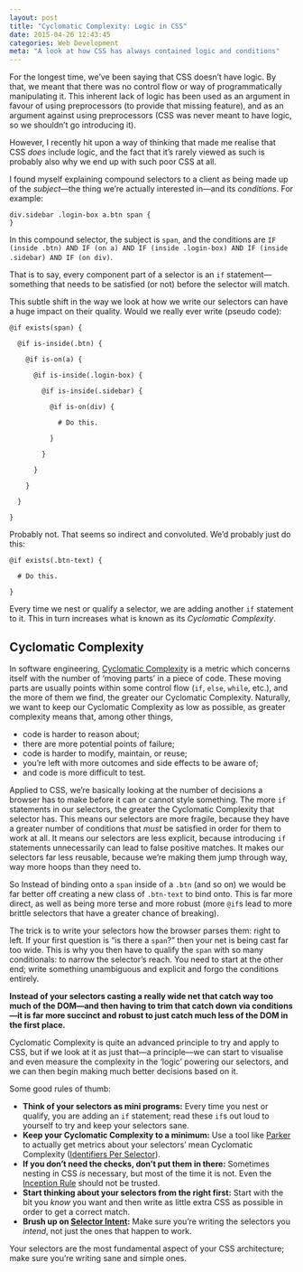 ```yaml
---
layout: post
title: "Cyclomatic Complexity: Logic in CSS"
date: 2015-04-26 12:43:45
categories: Web Development
meta: "A look at how CSS has always contained logic and conditions"
---
```


For the longest time, we’ve been saying that CSS doesn’t have logic. By that, we
meant that there was no control flow or way of programmatically manipulating it.
This inherent lack of logic has been used as an argument in favour of using
preprocessors (to provide that missing feature), and as an argument against
using preprocessors (CSS was never meant to have logic, so we shouldn’t go
introducing it).

However, I recently hit upon a way of thinking that made me realise that CSS
_does_ include logic, and the fact that it’s rarely viewed as such is probably
also why we end up with such poor CSS at all.

I found myself explaining compound selectors to a client as being made up of the
<i>subject</i>—the thing we’re actually interested in—and its <i>conditions</i>.
For example:

    div.sidebar .login-box a.btn span {
    }

In this compound selector, the subject is `span`, and the conditions are `IF
(inside .btn) AND IF (on a) AND IF (inside .login-box) AND IF (inside .sidebar)
AND IF (on div)`.

That is to say, every component part of a selector is an `if`
statement—something that needs to be satisfied (or not) before the selector will
match.

This subtle shift in the way we look at how we write our selectors can have a
huge impact on their quality. Would we really ever write (pseudo code):

    @if exists(span) {

      @if is-inside(.btn) {

        @if is-on(a) {

          @if is-inside(.login-box) {

            @if is-inside(.sidebar) {

              @if is-on(div) {

                # Do this.

              }

            }

          }

        }

      }

    }

Probably not. That seems so indirect and convoluted. We’d probably just do this:

    @if exists(.btn-text) {

      # Do this.

    }

Every time we nest or qualify a selector, we are adding another `if` statement
to it. This in turn increases what is known as its <i>Cyclomatic Complexity</i>.

## Cyclomatic Complexity

In software engineering, [Cyclomatic
Complexity](http://en.wikipedia.org/wiki/Cyclomatic_complexity) is a metric
which concerns itself with the number of ‘moving parts’ in a piece of code.
These moving parts are usually points within some control flow (`if`, `else`,
`while`, etc.), and the more of them we find, the greater our Cyclomatic
Complexity. Naturally, we want to keep our Cyclomatic Complexity as low as
possible, as greater complexity means that, among other things,

* code is harder to reason about;
* there are more potential points of failure;
* code is harder to modify, maintain, or reuse;
* you’re left with more outcomes and side effects to be aware of;
* and code is more difficult to test.

Applied to CSS, we’re basically looking at the number of decisions a browser has
to make before it can or cannot style something. The more `if` statements in
our selectors, the greater the Cyclomatic Complexity that selector has. This
means our selectors are more fragile, because they have a greater number of
conditions that *must* be satisfied in order for them to work at all. It means
our selectors are less explicit, because introducing `if` statements
unnecessarily can lead to false positive matches. It makes our selectors far
less reusable, because we’re making them jump through way, way more hoops than
they need to.

So Instead of binding onto a `span` inside of a `.btn` (and so on) we would be
far better off creating a new class of `.btn-text` to bind onto. This is far
more direct, as well as being more terse and more robust (more `@if`s lead to
more brittle selectors that have a greater chance of breaking).

The trick is to write your selectors how the browser parses them: right to left.
If your first question is <q>is there a `span`?</q> then your net is being cast
far too wide. This is why you then have to qualify the `span` with so many
conditionals: to narrow the selector’s reach. You need to start at the other
end; write something unambiguous and explicit and forgo the conditions entirely.

**Instead of your selectors casting a really wide net that catch way too much of
the DOM—and then having to trim that catch down via conditions—it is far more
succinct and robust to just catch much less of the DOM in the first place.**

Cyclomatic Complexity is quite an advanced principle to try and apply to CSS,
but if we look at it as just that—a principle—we can start to visualise and even
measure the complexity in the ‘logic’ powering our selectors, and we can then
begin making much better decisions based on it.

Some good rules of thumb:

* **Think of your selectors as mini programs:** Every time you nest or qualify,
  you are adding an `if` statement; read these `if`s out loud to yourself to try
  and keep your selectors sane.
* **Keep your Cyclomatic Complexity to a minimum:** Use a tool like
  [Parker](https://github.com/katiefenn/parker) to actually get metrics about
  your selectors’ mean Cyclomatic Complexity ([Identifiers Per
  Selector](https://github.com/katiefenn/parker/tree/master/docs/metrics#identifiers-per-selector)).
* **If you don’t need the checks, don’t put them in there:** Sometimes nesting
  in CSS _is_ necessary, but most of the time it is not. Even the [Inception
  Rule](http://thesassway.com/beginner/the-inception-rule) should not be
  trusted.
* **Start thinking about your selectors from the right first:** Start with the
  bit you _know_ you want and then write as little extra CSS as possible in
  order to get a correct match.
* **Brush up on [Selector
  Intent](/2012/07/shoot-to-kill-css-selector-intent/):**
  Make sure you’re writing the selectors you _intend_, not just the ones that
  happen to work.

Your selectors are the most fundamental aspect of your CSS architecture; make
sure you’re writing sane and simple ones.
